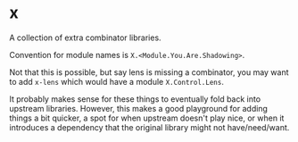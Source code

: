 x
=

A collection of extra combinator libraries.


Convention for module names is `X.<Module.You.Are.Shadowing>`.

Not that this is possible, but say lens is missing a combinator, you may want
to add `x-lens` which would have a module `X.Control.Lens`.

It probably makes sense for these things to eventually fold back into
upstream libraries. However, this makes a good playground for adding
things a bit quicker, a spot for when upstream doesn't play nice, or
when it introduces a dependency that the original library might not
have/need/want.
